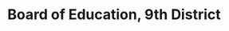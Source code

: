 ---
title: Board of Education, 9th District
layout: post
categories:
    - hcde
excerpt:
ocdid: /country:us/state:tn/county:hamilton/council_district:1
---